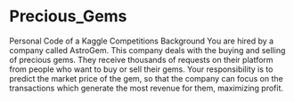 # Precious_Gems
Personal Code of a Kaggle Competitions
Background
You are hired by a company called AstroGem. This company deals with the buying and selling of precious gems.
They receive thousands of requests on their platform from people who want to buy or sell their gems. 
Your responsibility is to predict the market price of the gem, so that the company can focus on the transactions which generate the most revenue for them, maximizing profit.

